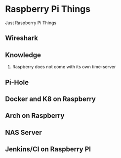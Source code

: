 # Raspberry Pi Things
Just Raspberry Pi Things


## Wireshark


## Knowledge

1. Raspberry does not come with its own time-server

## Pi-Hole


## Docker and K8 on Raspberry



## Arch on Raspberry

## NAS Server

## Jenkins/CI on Raspberry PI
